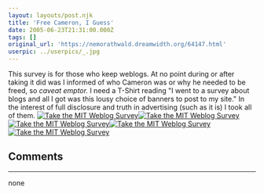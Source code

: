 ```yaml
---
layout: layouts/post.njk
title: 'Free Cameron, I Guess'
date: 2005-06-23T21:31:00.000Z
tags: []
original_url: 'https://nemorathwald.dreamwidth.org/64147.html'
userpic: ../userpics/_.jpg
---
```

This survey is for those who keep weblogs. At no point during or after taking it did was I informed of who Cameron was or why he needed to be freed, so _caveat emptor._ I need a T-Shirt reading "I went to a survey about blogs and all I got was this lousy choice of banners to post to my site." In the interest of full disclosure and truth in advertising (such as it is) I took all of them. [![Take the MIT Weblog Survey](http://blogsurvey.media.mit.edu/images/survey-statistic.gif)](http://blogsurvey.media.mit.edu/request)[![Take the MIT Weblog Survey](http://blogsurvey.media.mit.edu/images/survey-bell.gif)](http://blogsurvey.media.mit.edu/request) [![Take the MIT Weblog Survey](http://blogsurvey.media.mit.edu/images/survey-science.gif)](http://blogsurvey.media.mit.edu/request)[![Take the MIT Weblog Survey](http://blogsurvey.media.mit.edu/images/survey-cameron.gif)](http://blogsurvey.media.mit.edu/request) [![Take the MIT Weblog Survey](http://blogsurvey.media.mit.edu/images/survey-powerlaw.gif)](http://blogsurvey.media.mit.edu/request)

## Comments

---

none
